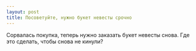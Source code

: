 ```yaml
---
layout: post 
title: Посоветуйте, нужно букет невесты срочно 
--- 
```

Сорвалась покупка, теперь нужно заказать букет невесты снова. Где это сделать, чтобы снова не кинули?